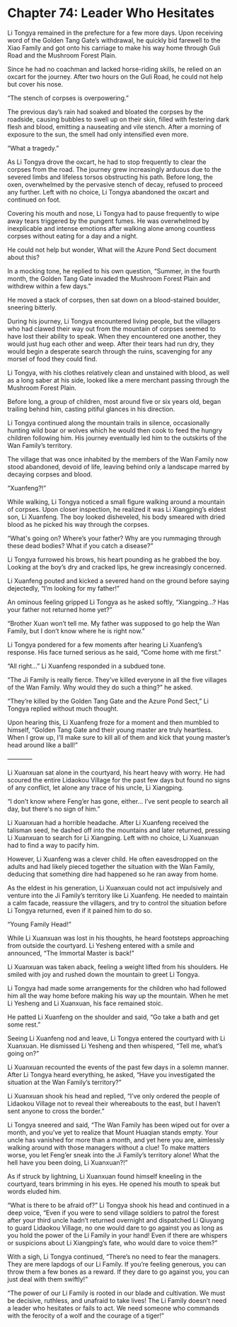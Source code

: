 # Chapter 74: Leader Who Hesitates

Li Tongya remained in the prefecture for a few more days. Upon receiving word of the Golden Tang Gate’s withdrawal, he quickly bid farewell to the Xiao Family and got onto his carriage to make his way home through Guli Road and the Mushroom Forest Plain.

Since he had no coachman and lacked horse-riding skills, he relied on an oxcart for the journey. After two hours on the Guli Road, he could not help but cover his nose.

“The stench of corpses is overpowering.”

The previous day’s rain had soaked and bloated the corpses by the roadside, causing bubbles to swell up on their skin, filled with festering dark flesh and blood, emitting a nauseating and vile stench. After a morning of exposure to the sun, the smell had only intensified even more.

“What a tragedy.”

As Li Tongya drove the oxcart, he had to stop frequently to clear the corpses from the road. The journey grew increasingly arduous due to the severed limbs and lifeless torsos obstructing his path. Before long, the oxen, overwhelmed by the pervasive stench of decay, refused to proceed any further. Left with no choice, Li Tongya abandoned the oxcart and continued on foot.

Covering his mouth and nose, Li Tongya had to pause frequently to wipe away tears triggered by the pungent fumes. He was overwhelmed by inexplicable and intense emotions after walking alone among countless corpses without eating for a day and a night.

He could not help but wonder, What will the Azure Pond Sect document about this?

In a mocking tone, he replied to his own question, “Summer, in the fourth month, the Golden Tang Gate invaded the Mushroom Forest Plain and withdrew within a few days.”

He moved a stack of corpses, then sat down on a blood-stained boulder, sneering bitterly.

During his journey, Li Tongya encountered living people, but the villagers who had clawed their way out from the mountain of corpses seemed to have lost their ability to speak. When they encountered one another, they would just hug each other and weep. After their tears had run dry, they would begin a desperate search through the ruins, scavenging for any morsel of food they could find.

Li Tongya, with his clothes relatively clean and unstained with blood, as well as a long saber at his side, looked like a mere merchant passing through the Mushroom Forest Plain.

Before long, a group of children, most around five or six years old, began trailing behind him, casting pitiful glances in his direction.

Li Tongya continued along the mountain trails in silence, occasionally hunting wild boar or wolves which he would then cook to feed the hungry children following him. His journey eventually led him to the outskirts of the Wan Family’s territory.

The village that was once inhabited by the members of the Wan Family now stood abandoned, devoid of life, leaving behind only a landscape marred by decaying corpses and blood.

“Xuanfeng?!”

While walking, Li Tongya noticed a small figure walking around a mountain of corpses. Upon closer inspection, he realized it was Li Xiangping’s eldest son, Li Xuanfeng. The boy looked disheveled, his body smeared with dried blood as he picked his way through the corpses.

“What's going on? Where’s your father? Why are you rummaging through these dead bodies? What if you catch a disease?”

Li Tongya furrowed his brows, his heart pounding as he grabbed the boy. Looking at the boy’s dry and cracked lips, he grew increasingly concerned.

Li Xuanfeng pouted and kicked a severed hand on the ground before saying dejectedly, “I’m looking for my father!”

An ominous feeling gripped Li Tongya as he asked softly, “Xiangping...? Has your father not returned home yet?”

“Brother Xuan won’t tell me. My father was supposed to go help the Wan Family, but I don’t know where he is right now.”

Li Tongya pondered for a few moments after hearing Li Xuanfeng’s response. His face turned serious as he said, “Come home with me first.”

“All right...” Li Xuanfeng responded in a subdued tone.

“The Ji Family is really fierce. They’ve killed everyone in all the five villages of the Wan Family. Why would they do such a thing?” he asked.

“They’re killed by the Golden Tang Gate and the Azure Pond Sect,” Li Tongya replied without much thought.

Upon hearing this, Li Xuanfeng froze for a moment and then mumbled to himself, “Golden Tang Gate and their young master are truly heartless. When I grow up, I’ll make sure to kill all of them and kick that young master’s head around like a ball!”

————

Li Xuanxuan sat alone in the courtyard, his heart heavy with worry. He had scoured the entire Lidaokou Village for the past few days but found no signs of any conflict, let alone any trace of his uncle, Li Xiangping.

“I don’t know where Feng’er has gone, either... I’ve sent people to search all day, but there's no sign of him.”

Li Xuanxuan had a horrible headache. After Li Xuanfeng received the talisman seed, he dashed off into the mountains and later returned, pressing Li Xuanxuan to search for Li Xiangping. Left with no choice, Li Xuanxuan had to find a way to pacify him.

However, Li Xuanfeng was a clever child. He often eavesdropped on the adults and had likely pieced together the situation with the Wan Family, deducing that something dire had happened so he ran away from home.

As the eldest in his generation, Li Xuanxuan could not act impulsively and venture into the Ji Family’s territory like Li Xuanfeng. He needed to maintain a calm facade, reassure the villagers, and try to control the situation before Li Tongya returned, even if it pained him to do so.

“Young Family Head!”

While Li Xuanxuan was lost in his thoughts, he heard footsteps approaching from outside the courtyard. Li Yesheng entered with a smile and announced, “The Immortal Master is back!”

Li Xuanxuan was taken aback, feeling a weight lifted from his shoulders. He smiled with joy and rushed down the mountain to greet Li Tongya.

Li Tongya had made some arrangements for the children who had followed him all the way home before making his way up the mountain. When he met Li Yesheng and Li Xuanxuan, his face remained stoic.

He patted Li Xuanfeng on the shoulder and said, “Go take a bath and get some rest.”

Seeing Li Xuanfeng nod and leave, Li Tongya entered the courtyard with Li Xuanxuan. He dismissed Li Yesheng and then whispered, “Tell me, what’s going on?”

Li Xuanxuan recounted the events of the past few days in a solemn manner. After Li Tongya heard everything, he asked, “Have you investigated the situation at the Wan Family’s territory?”

Li Xuanxuan shook his head and replied, “I’ve only ordered the people of Lidaokou Village not to reveal their whereabouts to the east, but I haven’t sent anyone to cross the border.”

Li Tongya sneered and said, “The Wan Family has been wiped out for over a month, and you’ve yet to realize that Mount Huaqian stands empty. Your uncle has vanished for more than a month, and yet here you are, aimlessly walking around with those managers without a clue! To make matters worse, you let Feng’er sneak into the Ji Family’s territory alone! What the hell have you been doing, Li Xuanxuan?!”

As if struck by lightning, Li Xuanxuan found himself kneeling in the courtyard, tears brimming in his eyes. He opened his mouth to speak but words eluded him.

“What is there to be afraid of?” Li Tongya shook his head and continued in a deep voice, “Even if you were to send village soldiers to patrol the forest after your third uncle hadn’t returned overnight and dispatched Li Qiuyang to guard Lidaokou Village, no one would dare to go against you as long as you hold the power of the Li Family in your hand! Even if there are whispers or suspicions about Li Xiangping’s fate, who would dare to voice them?”

With a sigh, Li Tongya continued, “There’s no need to fear the managers. They are mere lapdogs of our Li Family. If you’re feeling generous, you can throw them a few bones as a reward. If they dare to go against you, you can just deal with them swiftly!”

“The power of our Li Family is rooted in our blade and cultivation. We must be decisive, ruthless, and unafraid to take lives! The Li Family doesn’t need a leader who hesitates or fails to act. We need someone who commands with the ferocity of a wolf and the courage of a tiger!”
